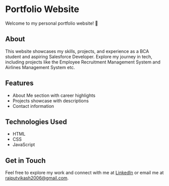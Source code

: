 # Portfolio Website

Welcome to my personal portfolio website! 🎉  

## About  
This website showcases my skills, projects, and experience as a BCA student and aspiring Salesforce Developer. Explore my journey in tech, including projects like the Employee Recruitment Management System and Airlines Management System etc.

## Features  
- About Me section with career highlights  
- Projects showcase with descriptions  
- Contact information  

## Technologies Used  
- HTML  
- CSS  
- JavaScript  

## Get in Touch  
Feel free to explore my work and connect with me at [LinkedIn](https://www.linkedin.com/in/vikash-rajput9068) or email me at rajputvikash2006@gmail.com.  
